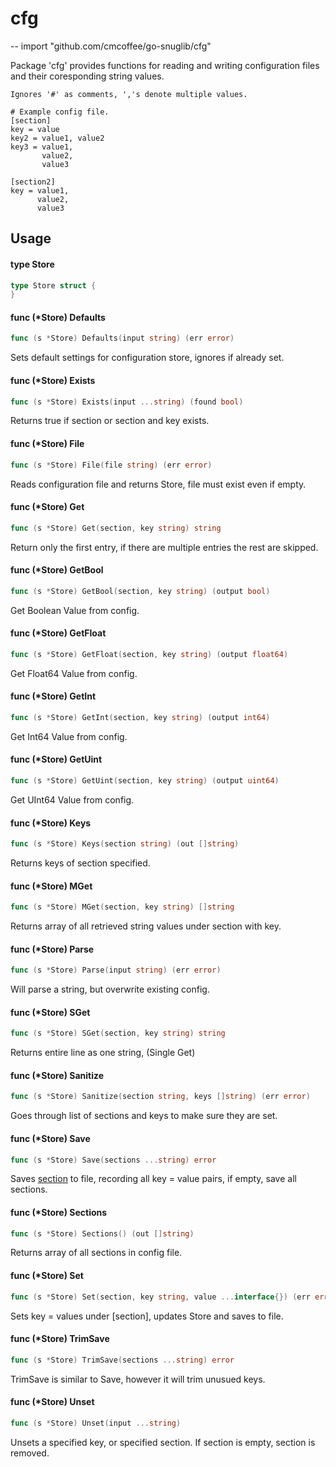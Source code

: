 # cfg
--
    import "github.com/cmcoffee/go-snuglib/cfg"

Package 'cfg' provides functions for reading and writing configuration files and
their coresponding string values.

    Ignores '#' as comments, ','s denote multiple values.

    # Example config file.
    [section]
    key = value
    key2 = value1, value2
    key3 = value1,
           value2,
           value3

    [section2]
    key = value1,
          value2,
          value3

## Usage

#### type Store

```go
type Store struct {
}
```


#### func (*Store) Defaults

```go
func (s *Store) Defaults(input string) (err error)
```
Sets default settings for configuration store, ignores if already set.

#### func (*Store) Exists

```go
func (s *Store) Exists(input ...string) (found bool)
```
Returns true if section or section and key exists.

#### func (*Store) File

```go
func (s *Store) File(file string) (err error)
```
Reads configuration file and returns Store, file must exist even if empty.

#### func (*Store) Get

```go
func (s *Store) Get(section, key string) string
```
Return only the first entry, if there are multiple entries the rest are skipped.

#### func (*Store) GetBool

```go
func (s *Store) GetBool(section, key string) (output bool)
```
Get Boolean Value from config.

#### func (*Store) GetFloat

```go
func (s *Store) GetFloat(section, key string) (output float64)
```
Get Float64 Value from config.

#### func (*Store) GetInt

```go
func (s *Store) GetInt(section, key string) (output int64)
```
Get Int64 Value from config.

#### func (*Store) GetUint

```go
func (s *Store) GetUint(section, key string) (output uint64)
```
Get UInt64 Value from config.

#### func (*Store) Keys

```go
func (s *Store) Keys(section string) (out []string)
```
Returns keys of section specified.

#### func (*Store) MGet

```go
func (s *Store) MGet(section, key string) []string
```
Returns array of all retrieved string values under section with key.

#### func (*Store) Parse

```go
func (s *Store) Parse(input string) (err error)
```
Will parse a string, but overwrite existing config.

#### func (*Store) SGet

```go
func (s *Store) SGet(section, key string) string
```
Returns entire line as one string, (Single Get)

#### func (*Store) Sanitize

```go
func (s *Store) Sanitize(section string, keys []string) (err error)
```
Goes through list of sections and keys to make sure they are set.

#### func (*Store) Save

```go
func (s *Store) Save(sections ...string) error
```
Saves [section](s) to file, recording all key = value pairs, if empty, save all
sections.

#### func (*Store) Sections

```go
func (s *Store) Sections() (out []string)
```
Returns array of all sections in config file.

#### func (*Store) Set

```go
func (s *Store) Set(section, key string, value ...interface{}) (err error)
```
Sets key = values under [section], updates Store and saves to file.

#### func (*Store) TrimSave

```go
func (s *Store) TrimSave(sections ...string) error
```
TrimSave is similar to Save, however it will trim unusued keys.

#### func (*Store) Unset

```go
func (s *Store) Unset(input ...string)
```
Unsets a specified key, or specified section. If section is empty, section is
removed.
